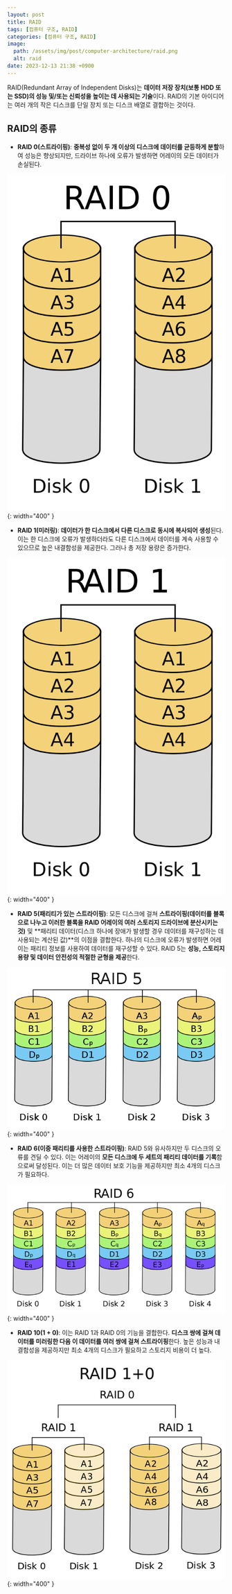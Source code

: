 ```yaml
---
layout: post
title: RAID
tags: [컴퓨터 구조, RAID]
categories: [컴퓨터 구조, RAID]
image:
  path: /assets/img/post/computer-architecture/raid.png
  alt: raid
date: 2023-12-13 21:38 +0900
---
```


RAID(Redundant Array of Independent Disks)는 **데이터 저장 장치(보통 HDD 또는 SSD)의 성능 및/또는 신뢰성을 높이는 데 사용되는 기술**이다. RAID의 기본 아이디어는 여러 개의 작은 디스크를 단일 장치 또는 디스크 배열로 결합하는 것이다.

## RAID의 종류

- **RAID 0(스트라이핑)**: **중복성 없이 두 개 이상의 디스크에 데이터를 균등하게 분할**하여 성능은 향상되지만, 드라이브 하나에 오류가 발생하면 어레이의 모든 데이터가 손실된다.

![raid-0](/assets/img/post/computer-architecture/raid-0.png){: width="400" }

- **RAID 1(미러링)**: **데이터가 한 디스크에서 다른 디스크로 동시에 복사되어 생성**된다. 이는 한 디스크에 오류가 발생하더라도 다른 디스크에서 데이터를 계속 사용할 수 있으므로 높은 내결함성을 제공한다. 그러나 총 저장 용량은 증가한다.

![raid-1](/assets/img/post/computer-architecture/raid-1.png){: width="400" }

- **RAID 5(패리티가 있는 스트라이핑)**: 모든 디스크에 걸쳐 **스트라이핑(데이터를 블록으로 나누고 이러한 블록을 RAID 어레이의 여러 스토리지 드라이브에 분산시키는 것)** 및 **패리티 데이터(디스크 하나에 장애가 발생할 경우 데이터를 재구성하는 데 사용되는 계산된 값)**의 이점을 결합한다. 하나의 디스크에 오류가 발생하면 어레이는 패리티 정보를 사용하여 데이터를 재구성할 수 있다. RAID 5는 **성능, 스토리지 용량 및 데이터 안전성의 적절한 균형을 제공**한다.

![raid-5](/assets/img/post/computer-architecture/raid-5.png){: width="400" }

- **RAID 6(이중 패리티를 사용한 스트라이핑)**: RAID 5와 유사하지만 두 디스크의 오류를 견딜 수 있다. 이는 어레이의 **모든 디스크에 두 세트의 패리티 데이터를 기록**함으로써 달성된다. 이는 더 많은 데이터 보호 기능을 제공하지만 최소 4개의 디스크가 필요하다.

![raid-6](/assets/img/post/computer-architecture/raid-6.png){: width="400" }

- **RAID 10(1 + 0)**: 이는 RAID 1과 RAID 0의 기능을 결합한다. **디스크 쌍에 걸쳐 데이터를 미러링한 다음 이 데이터를 여러 쌍에 걸쳐 스트라이핑**한다. 높은 성능과 내결함성을 제공하지만 최소 4개의 디스크가 필요하고 스토리지 비용이 더 높다.

![raid-10](/assets/img/post/computer-architecture/raid-10.png){: width="400" }
